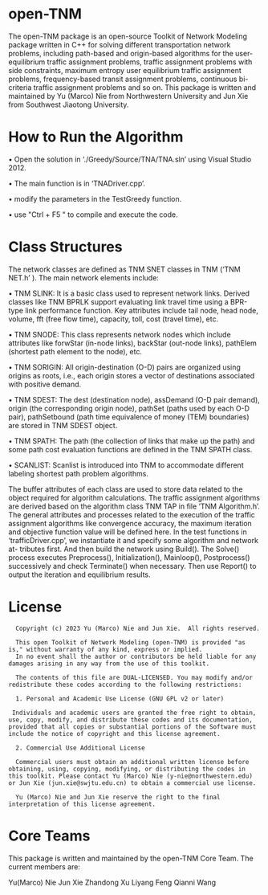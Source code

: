 # open-TNM
The open-TNM package is an open-source Toolkit of Network Modeling package written in C++ for solving different transportation network problems, including path-based and origin-based algorithms for the user-equilibrium traffic assignment problems,  traffic assignment problems with side constraints, maximum entropy user equilibrium traffic assignment problems, frequency-based transit assignment problems, continuous bi-criteria traffic assignment problems and so on. This package is written and maintained by Yu (Marco) Nie from Northwestern University and Jun Xie from Southwest Jiaotong University.

# How to Run the Algorithm
• Open the solution in ‘./Greedy/Source/TNA/TNA.sln’ using Visual Studio 2012.

• The main function is in ‘TNADriver.cpp’.

• modify the parameters in the TestGreedy function.

• use "Ctrl + F5 " to compile and execute the code.

# Class Structures
The network classes are defined as TNM SNET classes in TNM (‘TNM NET.h’ ). The main network elements include:

• TNM SLINK: It is a basic class used to represent network links. Derived classes like TNM BPRLK support evaluating link travel time using a BPR-type link performance function. Key attributes include tail node, head node, volume, fft (free flow time), capacity, toll, cost (travel time), etc.

• TNM SNODE: This class represents network nodes which include attributes like forwStar (in-node links), backStar (out-node links), pathElem (shortest path element to the node), etc.

• TNM SORIGIN: All origin-destination (O-D) pairs are organized using origins as roots, i.e., each origin stores a vector of destinations associated with positive demand.

• TNM SDEST: The dest (destination node), assDemand (O-D pair demand), origin (the corresponding origin node), pathSet (paths used by each O-D pair), pathSetbound (path time equivalence of money (TEM) boundaries) are stored in TNM SDEST object.

• TNM SPATH: The path (the collection of links that make up the path) and some path cost evaluation functions are defined in the TNM SPATH class.

• SCANLIST: Scanlist is introduced into TNM to accommodate different labeling shortest path problem algorithms.

The buffer attributes of each class are used to store data related to the object required for algorithm calculations.
The traffic assignment algorithms are derived based on the algorithm class TNM TAP in file ‘TNM Algorithm.h’.
The general attributes and processes related to the execution of the traffic assignment algorithms like
convergence accuracy, the maximum iteration and objective function value will be defined here. In
the test functions in ‘trafficDriver.cpp’, we instantiate it and specify some algorithm and network at-
tributes first. And then build the network using Build(). The Solve() process executes Preprocess(),
Initialization(), Mainloop(), Postprocess() successively and check Terminate() when necessary.
Then use Report() to output the iteration and equilibrium results.

# License

      Copyright (c) 2023 Yu (Marco) Nie and Jun Xie.  All rights reserved.

      This open Toolkit of Network Modeling (open-TNM) is provided "as is," without warranty of any kind, express or implied.  
      In no event shall the author or contributors be held liable for any damages arising in any way from the use of this toolkit.

      The contents of this file are DUAL-LICENSED. You may modify and/or redistribute these codes according to the following restrictions:

      1. Personal and Academic Use License (GNU GPL v2 or later)

     Individuals and academic users are granted the free right to obtain, use, copy, modify, and distribute these codes and its documentation, provided that all copies or substantial portions of the Software must include the notice of copyright and this license agreement.

      2. Commercial Use Additional License

      Commercial users must obtain an additional written license before obtaining, using, copying, modifying, or distributing the codes in this toolkit. Please contact Yu (Marco) Nie (y-nie@northwestern.edu) or Jun Xie (jun.xie@swjtu.edu.cn) to obtain a commercial use license.
      
      Yu (Marco) Nie and Jun Xie reserve the right to the final interpretation of this license agreement.

  # Core Teams
  This package is written and maintained by the open-TNM Core Team. The current members are:

  Yu(Marco) Nie
  Jun Xie
  Zhandong Xu
  Liyang Feng
  Qianni Wang

